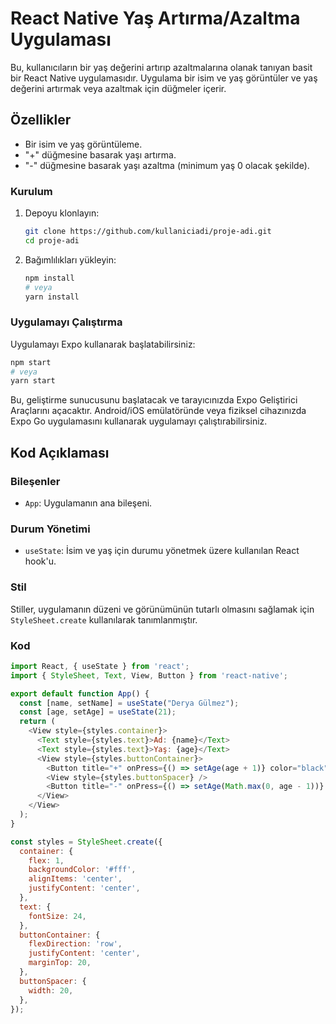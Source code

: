 # React Native Yaş Artırma/Azaltma Uygulaması

Bu, kullanıcıların bir yaş değerini artırıp azaltmalarına olanak tanıyan basit bir React Native uygulamasıdır. Uygulama bir isim ve yaş görüntüler ve yaş değerini artırmak veya azaltmak için düğmeler içerir.

## Özellikler

- Bir isim ve yaş görüntüleme.
- "+" düğmesine basarak yaşı artırma.
- "-" düğmesine basarak yaşı azaltma (minimum yaş 0 olacak şekilde).

### Kurulum

1. Depoyu klonlayın:
   ```sh
   git clone https://github.com/kullaniciadi/proje-adi.git
   cd proje-adi
   ```

2. Bağımlılıkları yükleyin:
   ```sh
   npm install
   # veya
   yarn install
   ```

### Uygulamayı Çalıştırma

Uygulamayı Expo kullanarak başlatabilirsiniz:

```sh
npm start
# veya
yarn start
```

Bu, geliştirme sunucusunu başlatacak ve tarayıcınızda Expo Geliştirici Araçlarını açacaktır. Android/iOS emülatöründe veya fiziksel cihazınızda Expo Go uygulamasını kullanarak uygulamayı çalıştırabilirsiniz.

## Kod Açıklaması

### Bileşenler

- `App`: Uygulamanın ana bileşeni.

### Durum Yönetimi

- `useState`: İsim ve yaş için durumu yönetmek üzere kullanılan React hook'u.

### Stil

Stiller, uygulamanın düzeni ve görünümünün tutarlı olmasını sağlamak için `StyleSheet.create` kullanılarak tanımlanmıştır.

### Kod

```javascript
import React, { useState } from 'react';
import { StyleSheet, Text, View, Button } from 'react-native';

export default function App() {
  const [name, setName] = useState("Derya Gülmez");
  const [age, setAge] = useState(21);
  return (
    <View style={styles.container}>
      <Text style={styles.text}>Ad: {name}</Text>
      <Text style={styles.text}>Yaş: {age}</Text>
      <View style={styles.buttonContainer}>
        <Button title="+" onPress={() => setAge(age + 1)} color="black" />
        <View style={styles.buttonSpacer} />
        <Button title="-" onPress={() => setAge(Math.max(0, age - 1))} color="black" />
      </View>
    </View>
  );
}

const styles = StyleSheet.create({
  container: {
    flex: 1,
    backgroundColor: '#fff',
    alignItems: 'center',
    justifyContent: 'center',
  },
  text: {
    fontSize: 24,
  },
  buttonContainer: {
    flexDirection: 'row',
    justifyContent: 'center',
    marginTop: 20,
  },
  buttonSpacer: {
    width: 20,
  },
});
```
